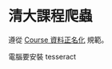 清大課程爬蟲
=========

遵從 [Course 資料正名化](https://colorgy.hackpad.com/Courses--ZacPUB7k0tB) 規範。

電腦要安裝 tesseract
